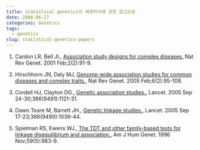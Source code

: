```yaml
---
title: statistical genetics의 배경지식에 관한 참고논문
date: 2008-06-27
categories: Genetics
tags:
  - genetics
slug: statistical-genetics-papers
---
```


1. Cardon LR, Bell JI., [Association study designs for complex diseases.](http://www.nature.com/nrg/journal/v2/n2/pdf/nrg0201_091a.pdf) Nat Rev Genet. 2001 Feb;2(2):91-9.  

2. Hirschhorn JN, Daly MJ, [Genome-wide association studies for common diseases and complex traits.](http://www.nature.com/nrg/journal/v6/n2/pdf/nrg1521.pdf), Nat Rev Genet. 2005 Feb;6(2):95-108.  

3. Cordell HJ, Clayton DG., [Genetic association studies.](http://www.sciencedirect.com/science?_ob=ArticleURL&_udi=B6T1B-4H5GDN3-10&_user=18704&_coverDate=09%2F30%2F2005&_rdoc=1&_fmt=&_orig=search&_sort=d&view=c&_acct=C000002018&_version=1&_urlVersion=0&_userid=18704&md5=cf8158e3456bab61b705be4748b1fc15), Lancet. 2005 Sep 24-30;366(9491):1121-31.  

4. Dawn Teare M, Barrett JH., [Genetic linkage studies.](http://www.sciencedirect.com/science?_ob=ArticleURL&_udi=B6T1B-4H40RPY-1B&_user=18704&_coverDate=09%2F23%2F2005&_rdoc=1&_fmt=&_orig=search&_sort=d&view=c&_acct=C000002018&_version=1&_urlVersion=0&_userid=18704&md5=1361ff5eb3d77048132a325d1cdf5fcf), Lancet. 2005 Sep 17-23;366(9490):1036-44.  

5. Spielman RS, Ewens WJ., [The TDT and other family-based tests for linkage disequilibrium and association.](http://www.pubmedcentral.nih.gov/articlerender.fcgi?tool=pubmed&pubmedid=8900224), Am J Hum Genet. 1996 Nov;59(5):983-9.  

